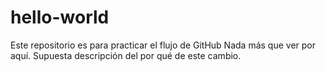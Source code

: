 # hello-world
Este repositorio es para practicar el flujo de GitHub
Nada más que ver por aquí.
Supuesta descripción del por qué de este cambio.
